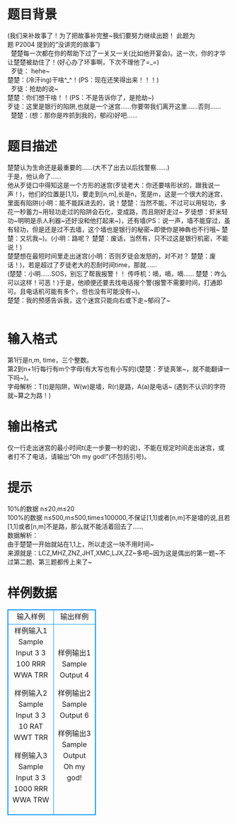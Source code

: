 # 

 
 # 题目背景 
(我们来补故事了！为了把故事补完整~我们要努力继续出题！&nbsp;此题为题&nbsp;P2004&nbsp;提到的“没讲完的故事”)<br>&nbsp;	楚楚每一次都在你的帮助下过了一关又一关(比如他开宴会)。这一次，你的才华让楚楚被劫住了！(好心办了坏事啊，下次不理他了=_=)<br>&nbsp;	歹徒：&nbsp;hehe~<br>	楚楚：(冷汗ing)干啥^_^！(PS：现在还笑得出来！！！)<br>&nbsp;	歹徒：抢劫的说~<br>	楚楚：你们想干啥！！(PS：不是告诉你了，是抢劫~)<br>	歹徒：这里是银行的陷阱,也就是一个迷宫……你要带我们离开这里……否则……<br>&nbsp;	楚楚：(想：那你是咋抓到我的，郁闷)好吧……<br> 

 
 # 题目描述 
楚楚认为生命还是最重要的……(大不了出去以后找警察……)<br>	于是，他认命了……<br>	他从歹徒口中得知这是一个方形的迷宫(歹徒老大：你还要啥形状的，跟我说一声！)，他们的位置是[1,1]，要走到[n,m],长是n，宽是m，这是一个很大的迷宫，里面有陷阱(小明：能不能踩进去的，说！楚楚：当然不能，不过可以用轻功，多花一秒蓄力~用轻功走过的陷阱会石化，变成路，而且刚好走过~&nbsp;歹徒想：虾米轻功~明明是杀人利器~还好没和他打起来~)，还有墙(PS：说一声，墙不能穿过，虽有轻功，但是还是过不去墙，这个墙也是银行的秘密~即使你是神犇也不行哦~&nbsp;楚楚：又坑我~)。(小明：路呢？&nbsp;楚楚：废话，当然有，只不过这是银行机密，不能说！)<br>	楚楚想在最短时间里走出迷宫(小明：否则歹徒会发怒的，对不对？&nbsp;楚楚：废话！)，若是超过了歹徒老大的忍耐时间time，那就……<br>	(楚楚：小明……SOS，别忘了帮我报警！！&nbsp;传呼机：嘀，嘀，嘀……&nbsp;楚楚：咋么可以这样！可恶！)于是，他顺便还要去找电话报个警(报警不需要时间，打通即可。且电话机可能有多个，但也没有可能没有~)。<br>楚楚：我的预感告诉我，这个迷宫只能向右或下走~郁闷了~<br><br> 

 
 # 输入格式 
第1行是n,m,&nbsp;time，三个整数。<br>	第2到n+1行每行有m个字母(有大写也有小写的)(楚楚：歹徒真笨~，就不能翻译一下吗~)。<br>	字母解析：T(t)是陷阱，W(w)是墙，R(r)是路，A(a)是电话~&nbsp;(遇到不认识的字符就~算之为路！)<br> 

 
 # 输出格式 
仅一行走出迷宫的最小时间t(走一步要一秒的说)，不能在规定时间走出迷宫，或者打不了电话，请输出“Oh&nbsp;my&nbsp;god!”(不包括引号)。 

 
 # 提示 
10%的数据&nbsp;n≤20,m≤20<br>100%的数据&nbsp;n≤500,m≤500,time≤100000,不保证[1,1]或者[n,m]不是墙的说,且若[1,1]或者[n,m]不是路，那么就不能活着回去了……<br>数据解析：<br>由于楚楚一开始就站在1,1上，所以走这一块不用时间~<br>来源就是：LCZ,MHZ,ZNZ,JHT,XMC,LJX,ZZ~多吧~因为这是偶出的第一题~不过第二题、第三题都传上来了~ 
# 样例数据
<style>
        table,table tr th, table tr td { border:1px solid #0094ff; }
        table { width: 200px; min-height: 25px; line-height: 25px; text-align: center; border-collapse: collapse;}   
    </style>
<table>
	<tr>
		<td>输入样例</td>
		<td>输出样例</td>
	</tr>
<tr><td>样例输入1 Sample Input
3 3 100
RRR
WWA
TRR

样例输入2 Sample Input
3 3 10
RAT
WWT
TRR

样例输入3 Sample Input
3 3 1000
RRR
WWA
TRW
</td><td>样例输出1 Sample Output
4

样例输出2 Sample Output
6

样例输出3 Sample Output
Oh my god!
</td></tr></table>
